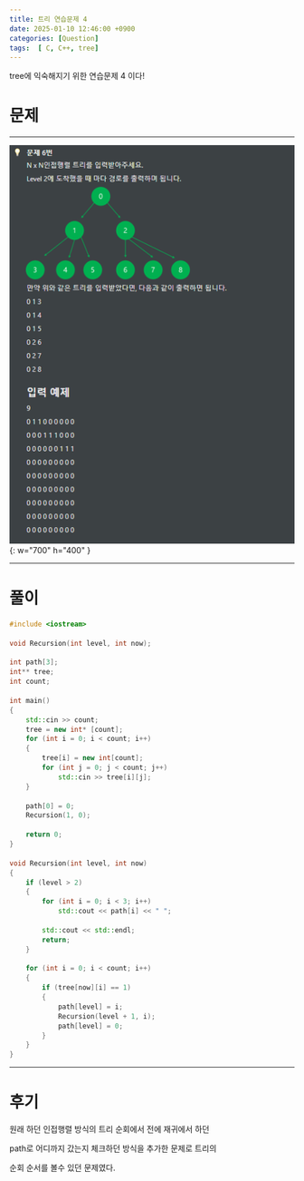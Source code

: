 ```yaml
---
title: 트리 연습문제 4
date: 2025-01-10 12:46:00 +0900
categories: [Question]  
tags:  [ C, C++, tree]
---
```


tree에 익숙해지기 위한 연습문제 4 이다!

# 문제   
---------------------------------------
![Desktop View](/assets/img/tree4.png){: w="700" h="400" }

---------------------------------------

# 풀이

```c++
#include <iostream>

void Recursion(int level, int now);

int path[3];
int** tree;
int count;

int main()
{
    std::cin >> count;
    tree = new int* [count];
    for (int i = 0; i < count; i++)
    {
        tree[i] = new int[count];
        for (int j = 0; j < count; j++)
            std::cin >> tree[i][j];
    }
    
    path[0] = 0;
    Recursion(1, 0);
    
    return 0;
}

void Recursion(int level, int now)
{
    if (level > 2)
    {
        for (int i = 0; i < 3; i++)
            std::cout << path[i] << " ";
        
        std::cout << std::endl;
        return;
    }
    
    for (int i = 0; i < count; i++)
    {
        if (tree[now][i] == 1)
        {
            path[level] = i;
            Recursion(level + 1, i);
            path[level] = 0;
        }
    }
}
```
---------------------------------------

# 후기

원래 하던 인접행렬 방식의 트리 순회에서 전에 재귀에서 하던

path로 어디까지 갔는지 체크하던 방식을 추가한 문제로 트리의

순회 순서를 볼수 있던 문제였다.
